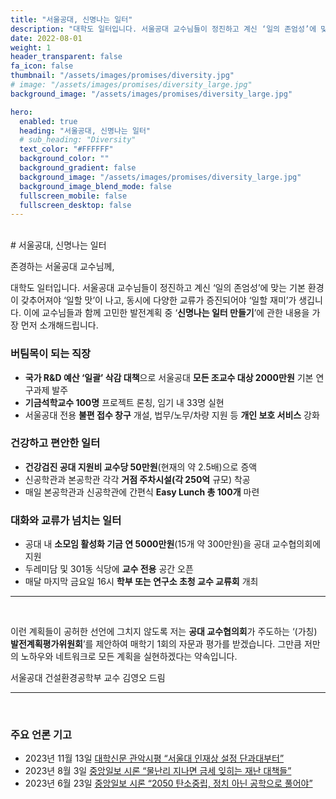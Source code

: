 ```yaml
---
title: "서울공대, 신명나는 일터"
description: "대학도 일터입니다. 서울공대 교수님들이 정진하고 계신 ‘일의 존엄성’에 맞는 기본 환경이 갖추어져야 ‘일할 맛’이 나고, 동시에 다양한 교류가 증진되어야 ‘일할 재미’가 생깁니다."
date: 2022-08-01
weight: 1
header_transparent: false
fa_icon: false
thumbnail: "/assets/images/promises/diversity.jpg"
# image: "/assets/images/promises/diversity_large.jpg"
background_image: "/assets/images/promises/diversity_large.jpg"

hero:
  enabled: true
  heading: "서울공대, 신명나는 일터"
  # sub_heading: "Diversity"
  text_color: "#FFFFFF"
  background_color: ""
  background_gradient: false
  background_image: "/assets/images/promises/diversity_large.jpg"
  background_image_blend_mode: false
  fullscreen_mobile: false
  fullscreen_desktop: false
---
```


<br>
# 서울공대, 신명나는 일터

존경하는 서울공대 교수님께,

대학도 일터입니다. 서울공대 교수님들이 정진하고 계신 ‘일의 존엄성’에 맞는 기본 환경이 갖추어져야 ‘일할 맛’이 나고, 동시에 다양한 교류가 증진되어야 ‘일할 재미’가 생깁니다. 이에 교수님들과 함께 고민한 발전계획 중 ‘<b>신명나는 일터 만들기</b>’에 관한 내용을 가장 먼저 소개해드립니다.

### 버팀목이 되는 직장

- <b>국가 R&D 예산 ‘일괄’ 삭감 대책</b>으로 서울공대 <b>모든 조교수 대상 2000만원</b> 기본 연구과제 발주
- <b>기금석학교수 100명</b> 프로젝트 론칭, 임기 내 33명 실현
- 서울공대 전용 <b>불편 접수 창구</b> 개설, 법무/노무/차량 지원 등 <b>개인 보호 서비스</b> 강화

### 건강하고 편안한 일터

- <b>건강검진 공대 지원비 교수당 50만원</b>(현재의 약 2.5배)으로 증액
- 신공학관과 본공학관 각각 <b>거점 주차시설(각 250억</b> 규모) 착공
- 매일 본공학관과 신공학관에 간편식 <b>Easy Lunch 총 100개</b> 마련


### 대화와 교류가 넘치는 일터

- 공대 내 <b>소모임 활성화 기금 연 5000만원</b>(15개 약 300만원)을 공대 교수협의회에 지원
- 두레미담 및 301동 식당에 <b>교수 전용</b> 공간 오픈
- 매달 마지막 금요일 16시 <b>학부 또는 연구소 초청 교수 교류회</b> 개최

---

<br>

이런 계획들이 공허한 선언에 그치지 않도록 저는 <b>공대 교수협의회</b>가 주도하는 ‘(가칭) <b>발전계획평가위원회</b>’를 제안하여 매학기 1회의 자문과 평가를 받겠습니다. 그만큼 저만의 노하우와 네트워크로 모든 계획을 실현하겠다는 약속입니다.

서울공대 건설환경공학부 교수 김영오 드림

---

<br>

### 주요 언론 기고  

- 2023년 11월 13일 <a href="https://www.snunews.com/news/articleView.html?idxno=32535" target="_blank">대학신문 관악시평 “서울대 인재상 설정 단과대부터”</a>
- 2023년 8월 3일 <a href="https://www.joongang.co.kr/article/25182164#home" target="_blank">중앙일보 시론 “물난리 지나면 금세 잊히는 재난 대책들”</a>
- 2023년 6월 23일 <a href="https://www.joongang.co.kr/article/25169995#home" target="_blank">중앙일보 시론 “2050 탄소중립, 정치 아닌 공학으로 풀어야”</a>